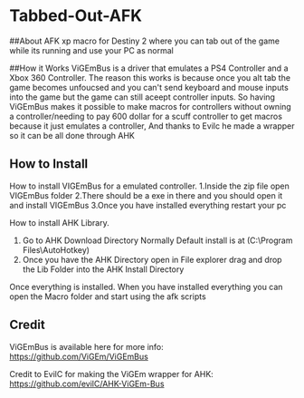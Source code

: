 # Tabbed-Out-AFK

##About
AFK xp macro for Destiny 2 where you can tab out of the game while its running and use your PC as normal

##How it Works
ViGEmBus is a driver that emulates a PS4 Controller and a Xbox 360 Controller.
The reason this works is because once you alt tab the game becomes unfoucsed and you can't send keyboard and mouse inputs into the game but the game can still aceept controller inputs.
So having ViGEmBus makes it possible to make macros for controllers without owning a controller/needing to pay 600 dollar for a scuff controller to get macros because it just emulates a controller, And thanks to Evilc he made a wrapper so it can be all done through AHK

## How to Install

How to install VIGEmBus for a emulated controller.
1.Inside the zip file open VIGEmBus folder
2.There should be a exe in there and you should open it and install VIGEmBus
3.Once you have installed everything restart your pc

How to install AHK Library.
1. Go to AHK Download Directory Normally Default install is at (C:\Program Files\AutoHotkey)
2. Once you have the AHK Directory open in File explorer drag and drop the Lib Folder into the AHK Install Directory

Once everything is installed.
When you have installed everything you can open the Macro folder and start using the afk scripts 

## Credit
ViGEmBus is available here for more info:
https://github.com/ViGEm/ViGEmBus

Credit to EvilC for making the ViGEm wrapper for AHK:
https://github.com/evilC/AHK-ViGEm-Bus
